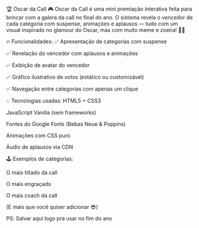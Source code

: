 🏆 Oscar da Call 🎮
Oscar da Call é uma mini premiação interativa feita para brincar com a galera da call no final do ano. O sistema revela o vencedor de cada categoria com suspense, animações e aplausos — tudo com um visual inspirado no glamour do Oscar, mas com muito meme e zoeira! 🤪✨

🔥 Funcionalidades:
✅ Apresentação de categorias com suspense

✅ Revelação do vencedor com aplausos e animações

✅ Exibição de avatar do vencedor

✅ Gráfico ilustrativo de votos (estático ou customizável)

✅ Navegação entre categorias com apenas um clique

💡 Tecnologias usadas:
HTML5 + CSS3

JavaScript Vanilla (sem frameworks)

Fontes do Google Fonts (Bebas Neue & Poppins)

Animações com CSS puro

Áudio de aplausos via CDN

🕹 Exemplos de categorias:

O mais tiltado da call

O mais engraçado

O mais coach da call

(E mais que você quiser adicionar 😎)

PS: Salvar aqui logo pra usar no fim do ano
